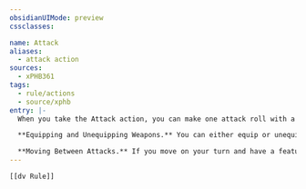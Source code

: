 ```yaml
---
obsidianUIMode: preview
cssclasses:

name: Attack
aliases:
  - attack action
sources:
  - xPHB361
tags:
  - rule/actions
  - source/xphb
entry: |-
  When you take the Attack action, you can make one attack roll with a weapon or an Unarmed Strike.

  **Equipping and Unequipping Weapons.** You can either equip or unequip one weapon when you make an attack as part of this action. You do so either before or after the attack. If you equip a weapon before an attack, you don't need to use it for that attack. Equipping a weapon includes drawing it from a sheath or picking it up. Unequipping a weapon includes sheathing, stowing, or dropping it.

  **Moving Between Attacks.** If you move on your turn and have a feature, such as Extra Attack, that gives you more than one attack as part of the Attack action, you can use some or all of that movement to move between those attacks.
---
```


```meta-bind-embed
[[dv Rule]]
```